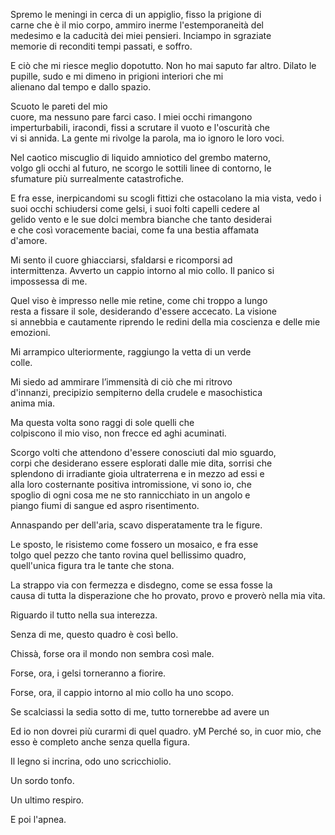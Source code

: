 Spremo le meningi in cerca di un appiglio, fisso la prigione di  
carne che è il mio corpo, ammiro inerme l'estemporaneità del  
medesimo e la caducità dei miei pensieri. Inciampo in sgraziate  
memorie di reconditi tempi passati, e soffro.

E ciò che mi riesce meglio dopotutto. Non ho mai saputo far altro.
Dilato le pupille, sudo e mi dimeno in prigioni interiori che mi  
alienano dal tempo e dallo spazio. 

Scuoto le pareti del mio  
cuore, ma nessuno pare farci caso. I miei occhi rimangono  
imperturbabili, iracondi, fissi a scrutare il vuoto e l'oscurità che  
vi si annida. La gente mi rivolge la parola, ma io ignoro le loro voci.

Nel caotico miscuglio di liquido amniotico del grembo materno,  
volgo gli occhi al futuro, ne scorgo le sottili linee di contorno, le  
sfumature più surrealmente catastrofiche. 

E fra esse,  inerpicandomi su scogli fittizi che ostacolano la mia vista, vedo  i suoi occhi schiudersi come gelsi, i suoi folti capelli cedere al  
gelido vento e le sue dolci membra bianche che tanto desiderai  
e che così voracemente baciai, come fa una bestia affamata  
d'amore. 

Mi sento il cuore ghiacciarsi, sfaldarsi e ricomporsi ad  
intermittenza. Avverto un cappio intorno al mio collo. Il panico si impossessa di me.

Quel viso è impresso nelle mie retine, come chi troppo a lungo  
resta a fissare il sole, desiderando d'essere accecato. La visione  
si annebbia e cautamente riprendo le redini della mia coscienza e delle mie emozioni.

Mi arrampico ulteriormente, raggiungo la vetta di un verde  
colle. 

Mi siedo ad ammirare l’immensità di ciò che mi ritrovo  
d'innanzi, precipizio sempiterno della crudele e masochistica  
anima mia. 

Ma questa volta sono raggi di sole quelli che  
colpiscono il mio viso, non frecce ed aghi acuminati.  

Scorgo volti che attendono d'essere conosciuti dal mio sguardo,  
corpi che desiderano essere esplorati dalle mie dita, sorrisi che  
splendono di irradiante gioia ultraterrena e in mezzo ad essi e  
alla loro costernante positiva intromissione, vi sono io, che  
spoglio di ogni cosa me ne sto rannicchiato in un angolo e  
piango fiumi di sangue ed aspro risentimento.  

Annaspando per dell'aria, scavo disperatamente tra le figure.  

Le sposto, le risistemo come fossero un mosaico, e fra esse  
tolgo quel pezzo che tanto rovina quel bellissimo quadro,  
quell'unica figura tra le tante che stona.

La strappo via con fermezza e disdegno, come se essa fosse la  
causa di tutta la disperazione che ho provato, provo e proverò nella mia vita.

Riguardo il tutto nella sua interezza.

Senza di me, questo quadro è così bello.

Chissà, forse ora il mondo non sembra così male.

Forse, ora, i gelsi torneranno a fiorire.

Forse, ora, il cappio intorno al mio collo ha uno scopo.

Se scalciassi la sedia sotto di me, tutto tornerebbe ad avere un

Ed io non dovrei più curarmi di quel quadro. yM Perché so, in cuor mio, che esso è completo anche senza quella figura.

Il legno si incrina, odo uno scricchiolio.

Un sordo tonfo.

Un ultimo respiro.

E poi l'apnea.